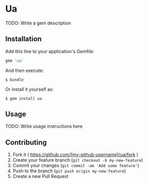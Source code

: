 # Ua

TODO: Write a gem description

## Installation

Add this line to your application's Gemfile:

```ruby
gem 'ua'
```

And then execute:

    $ bundle

Or install it yourself as:

    $ gem install ua

## Usage

TODO: Write usage instructions here

## Contributing

1. Fork it ( https://github.com/[my-github-username]/ua/fork )
2. Create your feature branch (`git checkout -b my-new-feature`)
3. Commit your changes (`git commit -am 'Add some feature'`)
4. Push to the branch (`git push origin my-new-feature`)
5. Create a new Pull Request
